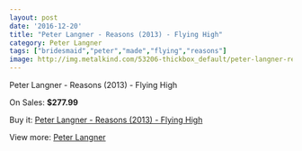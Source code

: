 ```yaml
---
layout: post
date: '2016-12-20'
title: "Peter Langner - Reasons (2013) - Flying High"
category: Peter Langner
tags: ["bridesmaid","peter","made","flying","reasons"]
image: http://img.metalkind.com/53206-thickbox_default/peter-langner-reasons-2013-flying-high.jpg
---
```

Peter Langner - Reasons (2013) - Flying High

On Sales: **$277.99**
<a href="https://www.metalkind.com/en/peter-langner/14721-peter-langner-reasons-2013-flying-high.html"><amp-img layout="responsive" width="600" height="600" src="//img.metalkind.com/53206-thickbox_default/peter-langner-reasons-2013-flying-high.jpg" alt="Peter Langner - Reasons (2013) - Flying High 0" /></a>
<a href="https://www.metalkind.com/en/peter-langner/14721-peter-langner-reasons-2013-flying-high.html"><amp-img layout="responsive" width="600" height="600" src="//img.metalkind.com/53208-thickbox_default/peter-langner-reasons-2013-flying-high.jpg" alt="Peter Langner - Reasons (2013) - Flying High 1" /></a>

Buy it: [Peter Langner - Reasons (2013) - Flying High](https://www.metalkind.com/en/peter-langner/14721-peter-langner-reasons-2013-flying-high.html "Peter Langner - Reasons (2013) - Flying High")

View more: [Peter Langner](https://www.metalkind.com/en/168-peter-langner "Peter Langner")